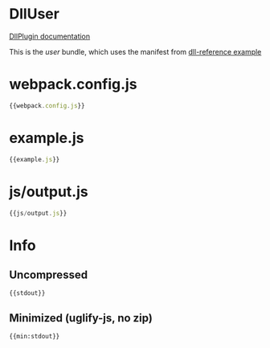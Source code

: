 # DllUser

[DllPlugin documentation](https://webpack.js.org/plugins/dll-plugin)

This is the _user_ bundle, which uses the manifest from [dll-reference example](https://github.com/webpack/webpack/tree/master/examples/dll)

# webpack.config.js

``` javascript
{{webpack.config.js}}
```

# example.js

``` javascript
{{example.js}}
```

# js/output.js

``` javascript
{{js/output.js}}
```

# Info

## Uncompressed

```
{{stdout}}
```

## Minimized (uglify-js, no zip)

```
{{min:stdout}}
```
